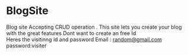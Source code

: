 # BlogSite
Blog site Accepting CRUD operation . This site lets you create your blog with the great features 
Dont want to create an free Id  
Heres the visitinng id and password
Email : random@gmail.com  
password:visiter